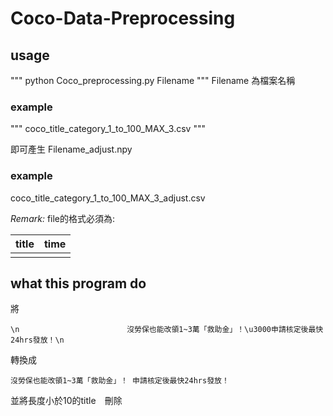 # Coco-Data-Preprocessing


## usage
"""
python Coco_preprocessing.py Filename
"""
Filename 為檔案名稱
### example 
"""
coco_title_category_1_to_100_MAX_3.csv
"""

即可產生 
Filename_adjust.npy
### example 
coco_title_category_1_to_100_MAX_3_adjust.csv

_Remark:_ file的格式必須為:


| title | time | 
| -------- | -------- | 
|      |      |

## what this program do 
將

`\n                        沒勞保也能改領1~3萬「救助金」！\u3000申請核定後最快24hrs發放！\n                   ` 

轉換成

`沒勞保也能改領1~3萬「救助金」！ 申請核定後最快24hrs發放！`

並將長度小於10的title　刪除



